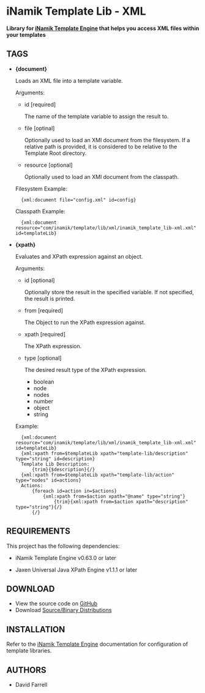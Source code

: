 iNamik Template Lib - XML
=========================

**Library for [iNamik Template Engine](https://github.com/iNamik/iNamik-Template-Engine) that helps you access XML files within your templates**


TAGS
----

* **{document}**

  Loads an XML file into a template variable.

  Arguments:

    * id [required]

      The name of the template variable to assign the result to.

    * file [optinal]

      Optionally used to load an XMl document from the filesystem.
      If a relative path is provided, it is considered to be relative
      to the Template Root directory.

    * resource [optional]

      Optionally used to load an XMl document from the classpath.

  Filesystem Example:

		{xml:document file="config.xml" id=config}

  Classpath Example:

		{xml:document resource="com/inamik/template/lib/xml/inamik_template_lib-xml.xml" id=templateLib}

* **{xpath}**

  Evaluates and XPath expression against an object.

  Arguments:

    * id [optional]

      Optionally store the result in the specified variable.
      If not specified, the result is printed.

    * from [required]

      The Object to run the XPath expression against.

    * xpath [required]

      The XPath expression.

    * type [optional]

      The desired result type of the XPath expression.

      * boolean
      * node
      * nodes
      * number
      * object
      * string

  Example:

		{xml:document resource="com/inamik/template/lib/xml/inamik_template_lib-xml.xml" id=templateLib}
		{xml:xpath from=$templateLib xpath="template-lib/description" type="string" id=description}
		Template Lib Description:
			{trim}{$description}{/}
		{xml:xpath from=$templateLib xpath="template-lib/action" type="nodes" id=actions}
		Actions:
			{foreach id=action in=$actions}
				{xml:xpath from=$action xpath="@name" type="string"}
					{trim}{xml:xpath from=$action xpath="description" type="string"}{/}
			{/}


REQUIREMENTS
------------

This project has the following dependencies:

* iNamik Template Engine v0.63.0 or later

* Jaxen Universal Java XPath Engine v1.1.1 or later


DOWNLOAD
--------

* View the source code on [GitHub](https://github.com/iNamik/iNamik_Template_Lib-XML)
* Download [Source/Binary Distributions](https://github.com/iNamik/iNamik_Template_Lib-XML/downloads)


INSTALLATION
------------

Refer to the [iNamik Template Engine](https://github.com/iNamik/iNamik-Template-Engine) documentation for configuration of template
libraries.


AUTHORS
-------

 * David Farrell
